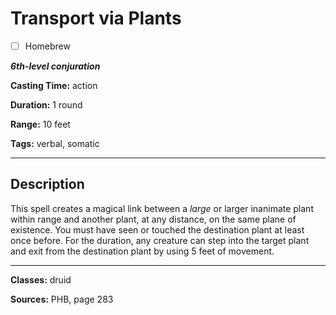 # Transport via Plants

- [ ] Homebrew

***6th-level conjuration***

**Casting Time:** action

**Duration:** 1 round

**Range:** 10 feet

**Tags:** verbal, somatic

---

## Description
This spell creates a magical link between a *large* or larger inanimate plant within range and another plant, at any distance, on the same plane of existence.
You must have seen or touched the destination plant at least once before.
For the duration, any creature can step into the target plant and exit from the destination plant by using 5 feet of movement.

---

**Classes:** druid

**Sources:** PHB, page 283
